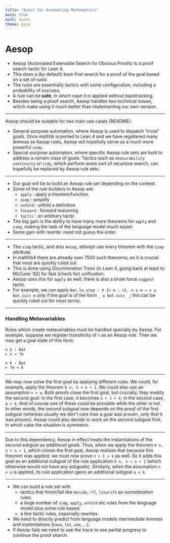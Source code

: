 ```yaml
---
title: "Quest for Automating Mathematics"
marp: true
math: katex
theme: gaia
---
```


# Aesop

* Aesop (Automated Extensible Search for Obvious Proofs) is a proof search tactic for Lean 4.
* This does a (by default) best-first search for a proof of the goal based on a set of _rules_.
* The _rules_ are essentially tactics with some configuration, including a probability of success.
* A rule can be __safe__, in which case it is applied without backtracking.
* Besides being a proof search, Aesop handles two technical issues, which make using it much better than implementing our own version.
 
---

Aesop should be suitable for two main use cases (README):

- General-purpose automation, where Aesop is used to dispatch 'trivial' goals.
  Once mathlib is ported to Lean 4 and we have registered many lemmas as Aesop rules, Aesop will hopefully serve as a much more powerful `simp`.
- Special-purpose automation, where specific Aesop rule sets are built to address a certain class of goals. Tactics such as `measurability` `continuity` or `tidy`, which perform some sort of recursive search, can hopefully be replaced by Aesop rule sets.

---

* Our goal will be to build an Aesop rule set depending on the context.
* Some of the _rule builders_ in Aesop are:
  - `apply` : apply a theorem/function.
  - `simp` : simplify
  - `unfold` : unfold a definition
  - `forward` : forward reasoning
  - `tactic` : an arbitrary tactic
* The big gain is the ability to have many more theorems for `apply` and `simp`, making the task of the language model much easier.
* Some gain with rewrite: need not guess the order.

---

* The `simp` tactic, and also `Aesop`, attempt use every theorem with the `simp` attribute.
* In mathlib4 there are already over 7500 such theorems, so it is crucial that most are quickly ruled out.
* This is done using _Discrimination Trees_ (in Lean 4, going back at least to McCune '92) for fast (check for) unification.
* Aesop uses this for `apply` as well; there is also a brute force `suggest` tactic.
* For example, we can apply `Nat.le_step : ∀ {n m : ℕ}, n ≤ m → n ≤ Nat.succ m` only if the goal is of the form `_ ≤ Nat.succ _`; this can be quickly ruled out for most terms.

--- 

### Handling Metavariables

Rules which create metavariables must be handled specially by Aesop. For
example, suppose we register transitivity of `<` as an Aesop rule. Then we may
get a goal state of this form:

``` lean
n k : Nat
⊢ n < ?m

n k : Nat
⊢ ?m < k
```
--- 

We may now solve the first goal by applying different rules. We could, for example, apply the theorem `∀ n, n < n + 1`. We could also use an assumption `n < a`. Both proofs close the first goal, but crucially, they modify the second goal: in the first case, it becomes `n + 1 < k`; in the second case, `a < k`. And of course one of these could be provable while the other is not. 
In other words, the second subgoal now depends on the *proof* of the first subgoal (whereas usually we don't care *how* a goal was proven, only *that* it was proven). Aesop could also decide to work on the second subgoal first, in which case the situation is symmetric.

---

Due to this dependency, Aesop in effect treats the instantiations of the second subgoal as *additional goals*. Thus, when we apply the theorem `∀ n, n < n + 1`, which closes the first goal, Aesop realises that because this theorem was applied, we must now prove `n + 1 < k` as well. So it adds this goal as an additional subgoal of the rule application `∀ n, n < n + 1` (which otherwise would not have any subgoals). Similarly, when the assumption `n < a` is applied, its rule application gains an additional subgoal `a < k`.

--- 


* We can build a rule set with
  - tactics that finish/fail like `decide`, `rfl`, `linarith` as _normalization_ rules.
  - a large number of `simp`, `apply`, `unfold` etc rules from the language model plus some rule based.
  - a few tactic rules, especially rewrites.
* We need to directly predict from language models _intermediate lemmas_ and _instantiations_ (`have`, `let`, `use`, ...).
* If Aesop fails we need to use the trace to see partial progress to continue the proof search.